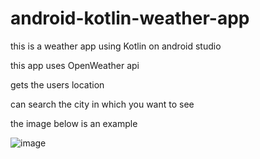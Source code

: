 # android-kotlin-weather-app

this is a weather app using Kotlin on android studio 

this app uses OpenWeather api

gets the users location 

can search the city in which you want to see 

the image below is an example 

![image](https://user-images.githubusercontent.com/81790372/207474624-1b7bbbee-4670-41fe-b3ea-d922e6a41631.png)
